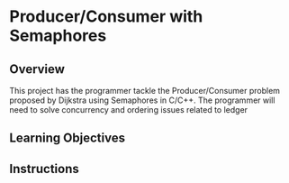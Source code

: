 # Producer/Consumer with Semaphores

## Overview

This project has the programmer tackle the Producer/Consumer problem proposed by Dijkstra using Semaphores in C/C++. The programmer will need to solve concurrency and ordering issues related to ledger

## Learning Objectives

## Instructions
